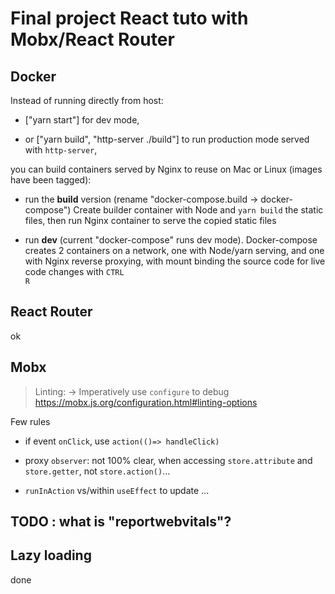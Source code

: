 # Final project React tuto with Mobx/React Router

## Docker

Instead of running directly from host:

- ["yarn start"] for dev mode,

- or ["yarn build", "http-server ./build"] to run production mode served with `http-server`,

you can build containers served by Nginx to reuse on Mac or Linux (images have been tagged):

- run the **build** version (rename "docker-compose.build -> docker-compose") Create builder container with Node and `yarn build` the static files, then run Nginx container to serve the copied static files

- run **dev** (current "docker-compose" runs dev mode). Docker-compose creates 2 containers on a network, one with Node/yarn serving, and one with Nginx reverse proxying, with mount binding the source code for live code changes with <code>CTRL R</code>

## React Router

ok

## Mobx

> Linting: -> Imperatively use `configure` to debug <https://mobx.js.org/configuration.html#linting-options>

Few rules

- if event `onClick`, use `action(()=> handleClick)`

- proxy `observer`: not 100% clear, when accessing `store.attribute` and `store.getter`, not `store.action()`...

- `runInAction` vs/within `useEffect` to update ...

## TODO : what is "reportwebvitals"?

## Lazy loading

done

